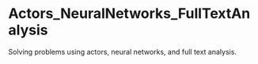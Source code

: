 # Actors_NeuralNetworks_FullTextAnalysis

Solving problems using actors, neural networks, and full text analysis.